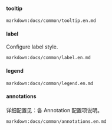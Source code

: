 #### tooltip

`markdown:docs/common/tooltip.en.md`

#### label

Configure label style.

`markdown:docs/common/label.en.md`

#### legend

`markdown:docs/common/legend.en.md`

#### annotations

详细配置见：各 Annotation 配置项说明。

<!-- 直接 三级导航展开 -->
`markdown:docs/common/annotations.en.md`
